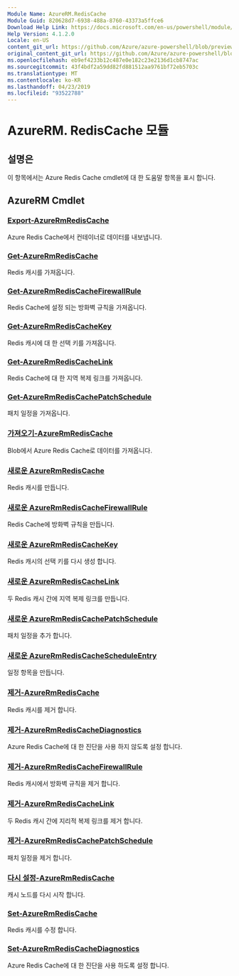 ```yaml
---
Module Name: AzureRM.RedisCache
Module Guid: 820628d7-6938-488a-8760-43373a5ffce6
Download Help Link: https://docs.microsoft.com/en-us/powershell/module/azurerm.rediscache
Help Version: 4.1.2.0
Locale: en-US
content_git_url: https://github.com/Azure/azure-powershell/blob/preview/src/ResourceManager/RedisCache/Commands.RedisCache/help/AzureRM.RedisCache.md
original_content_git_url: https://github.com/Azure/azure-powershell/blob/preview/src/ResourceManager/RedisCache/Commands.RedisCache/help/AzureRM.RedisCache.md
ms.openlocfilehash: eb9ef4233b12c487e0e182c23e2136d1cb8747ac
ms.sourcegitcommit: 43f4bdf2a59dd82fd881512aa9761bf72eb5703c
ms.translationtype: MT
ms.contentlocale: ko-KR
ms.lasthandoff: 04/23/2019
ms.locfileid: "93522788"
---
```

# AzureRM. RedisCache 모듈
## 설명은
이 항목에서는 Azure Redis Cache cmdlet에 대 한 도움말 항목을 표시 합니다.

## AzureRM Cmdlet
### [Export-AzureRmRedisCache](Export-AzureRmRedisCache.md)
Azure Redis Cache에서 컨테이너로 데이터를 내보냅니다.

### [Get-AzureRmRedisCache](Get-AzureRmRedisCache.md)
Redis 캐시를 가져옵니다.

### [Get-AzureRmRedisCacheFirewallRule](Get-AzureRmRedisCacheFirewallRule.md)
Redis Cache에 설정 되는 방화벽 규칙을 가져옵니다.

### [Get-AzureRmRedisCacheKey](Get-AzureRmRedisCacheKey.md)
Redis 캐시에 대 한 선택 키를 가져옵니다.

### [Get-AzureRmRedisCacheLink](Get-AzureRmRedisCacheLink.md)
Redis Cache에 대 한 지역 복제 링크를 가져옵니다.

### [Get-AzureRmRedisCachePatchSchedule](Get-AzureRmRedisCachePatchSchedule.md)
패치 일정을 가져옵니다.

### [가져오기-AzureRmRedisCache](Import-AzureRmRedisCache.md)
Blob에서 Azure Redis Cache로 데이터를 가져옵니다.

### [새로운 AzureRmRedisCache](New-AzureRmRedisCache.md)
Redis 캐시를 만듭니다.

### [새로운 AzureRmRedisCacheFirewallRule](New-AzureRmRedisCacheFirewallRule.md)
Redis Cache에 방화벽 규칙을 만듭니다.

### [새로운 AzureRmRedisCacheKey](New-AzureRmRedisCacheKey.md)
Redis 캐시의 선택 키를 다시 생성 합니다.

### [새로운 AzureRmRedisCacheLink](New-AzureRmRedisCacheLink.md)
두 Redis 캐시 간에 지역 복제 링크를 만듭니다.

### [새로운 AzureRmRedisCachePatchSchedule](New-AzureRmRedisCachePatchSchedule.md)
패치 일정을 추가 합니다.

### [새로운 AzureRmRedisCacheScheduleEntry](New-AzureRmRedisCacheScheduleEntry.md)
일정 항목을 만듭니다.

### [제거-AzureRmRedisCache](Remove-AzureRmRedisCache.md)
Redis 캐시를 제거 합니다.

### [제거-AzureRmRedisCacheDiagnostics](Remove-AzureRmRedisCacheDiagnostics.md)
Azure Redis Cache에 대 한 진단을 사용 하지 않도록 설정 합니다.

### [제거-AzureRmRedisCacheFirewallRule](Remove-AzureRmRedisCacheFirewallRule.md)
Redis 캐시에서 방화벽 규칙을 제거 합니다.

### [제거-AzureRmRedisCacheLink](Remove-AzureRmRedisCacheLink.md)
두 Redis 캐시 간에 지리적 복제 링크를 제거 합니다.

### [제거-AzureRmRedisCachePatchSchedule](Remove-AzureRmRedisCachePatchSchedule.md)
패치 일정을 제거 합니다.

### [다시 설정-AzureRmRedisCache](Reset-AzureRmRedisCache.md)
캐시 노드를 다시 시작 합니다.

### [Set-AzureRmRedisCache](Set-AzureRmRedisCache.md)
Redis 캐시를 수정 합니다.

### [Set-AzureRmRedisCacheDiagnostics](Set-AzureRmRedisCacheDiagnostics.md)
Azure Redis Cache에 대 한 진단을 사용 하도록 설정 합니다.


